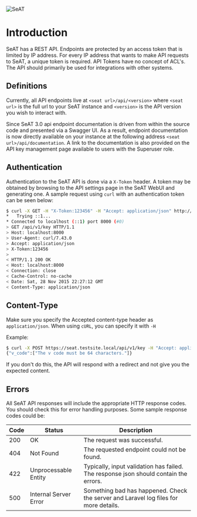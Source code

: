 ![SeAT](https://i.imgur.com/aPPOxSK.png)

# Introduction

SeAT has a REST API. Endpoints are protected by an access token that is limited by IP address. For every IP address that wants to make API requests to SeAT, a unique token is required. API Tokens have no concept of ACL's. The API should primarily be used for integrations with other systems.

## Definitions

Currently, all API endpoints live at `<seat url>/api/<version>` where `<seat url>` is the full url to your SeAT instance and `<version>` is the API version you wish to interact with.

Since SeAT 3.0 api endpoint documentation is driven from within the source code and presented via a Swagger UI. As a result, endpoint documentation is now directly available on your instance at the following address `<seat url>/api/documentation`. A link to the documentation is also provided on the API key management page available to users with the Superuser role.

## Authentication

Authentication to the SeAT API is done via a `X-Token` header. A token may be obtained by browsing to the API settings page in the SeAT WebUI and generating one. A sample request using `curl` with an authentication token can be seen below:

```bash
$ curl -X GET -H "X-Token:123456" -H "Accept: application/json" http://localhost:8000/api/v1/key
*   Trying ::1...
* Connected to localhost (::1) port 8000 (#0)
> GET /api/v1/key HTTP/1.1
> Host: localhost:8000
> User-Agent: curl/7.43.0
> Accept: application/json
> X-Token:123456
>
< HTTP/1.1 200 OK
< Host: localhost:8000
< Connection: close
< Cache-Control: no-cache
< Date: Sat, 28 Nov 2015 22:27:12 GMT
< Content-Type: application/json
```

## Content-Type

Make sure you specify the Accepted content-type header as `application/json`. When using `cURL`, you can specify it with `-H`

Example:

```bash
$ curl -X POST https://seat.testsite.local/api/v1/key -H "Accept: application/json" -H "X-Token: L3SxgdX4XUw6pVWVSCftgsh16eAbBF3D" -d "key_id=123&v_code=123"
{"v_code":["The v code must be 64 characters."]}
```

If you don't do this, the API will respond with a redirect and not give you the expected content.

## Errors

All SeAT API responses will include the appropriate HTTP response codes. You should check this for error handling purposes. Some sample response codes could be:

| Code | Status | Description |
| ---- | ------ | ----------- |
| 200 | OK | The request was successful. |
| 404 | Not Found | The requested endpoint could not be found. |
| 422 | Unprocessable Entity | Typically, input validation has failed. The response json should contain the errors. |
| 500 | Internal Server Error | Something bad has happened. Check the server and Laravel log files for more details. |

